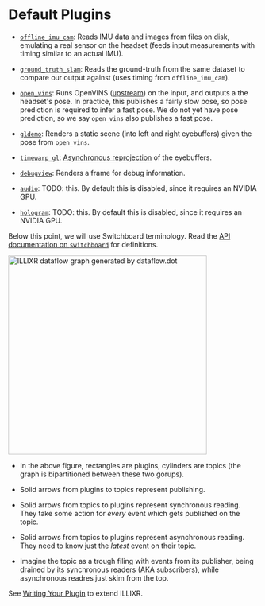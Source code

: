 # Default Plugins

- [`offline_imu_cam`][5]: Reads IMU data and images from files on disk, emulating a real sensor on the
  headset (feeds input measurements with timing similar to an actual IMU).

- [`ground_truth_slam`][6]: Reads the ground-truth from the same dataset to compare our output against
  (uses timing from `offline_imu_cam`).

- [`open_vins`][7]: Runs OpenVINS ([upstream][1]) on the input, and outputs a the headset's pose. In practice, this
  publishes a fairly slow pose, so pose prediction is required to infer a fast pose. We do not yet
  have pose prediction, so we say `open_vins` also publishes a fast pose.

- [`gldemo`][8]: Renders a static scene (into left and right eyebuffers) given the pose from `open_vins`.

- [`timewarp_gl`][9]: [Asynchronous reprojection][2] of the eyebuffers.

- [`debugview`][10]: Renders a frame for debug information.

- [`audio`][11]: TODO: this. By default this is disabled, since it requires an NVIDIA GPU.

- [`hologram`][12]: TODO: this. By default this is disabled, since it requires an NVIDIA GPU.

Below this point, we will use Switchboard terminology. Read the [API documentation on `switchboard`][3] for definitions.

<img src="../dataflow.dot.png" alt ="ILLIXR dataflow graph generated by dataflow.dot" style="width: 400px;"/>

- In the above figure, rectangles are plugins, cylinders are topics (the graph is bipartitioned
  between these two gorups).

- Solid arrows from plugins to topics represent publishing.

- Solid arrows from topics to plugins represent synchronous reading. They take some action for
  _every_ event which gets published on the topic.

- Solid arrows from topics to plugins represent asynchronous reading. They need to know just the
  _latest_ event on their topic.

- Imagine the topic as a trough filing with events from its publisher, being drained by its
  synchronous readers (AKA subscribers), while asynchronous readres just skim from the top.

See [Writing Your Plugin][4] to extend ILLIXR.

[1]: https://docs.openvins.com/
[2]: https://en.wikipedia.org/wiki/Asynchronous_reprojection
[3]: https://illixr.github.io/ILLIXR/api/html/classILLIXR_1_1switchboard.html
[4]: writing_your_plugin.md
[5]: https://github.com/ILLIXR/ILLIXR/tree/master/offline_imu_cam
[6]: https://github.com/ILLIXR/ILLIXR/tree/master/ground_truth_slam
[7]: https://github.com/ILLIXR/open_vins/tree/new-build-system
[8]: https://github.com/ILLIXR/ILLIXR/tree/master/gldemo
[9]: https://github.com/ILLIXR/ILLIXR/tree/master/timewarp_gl
[10]: https://github.com/ILLIXR/ILLIXR/tree/master/debugview
[11]: https://github.com/ILLIXR/audio_pipeline/tree/illixr-integration
[12]: https://github.com/ILLIXR/HOTlab/tree/illixr-integration
